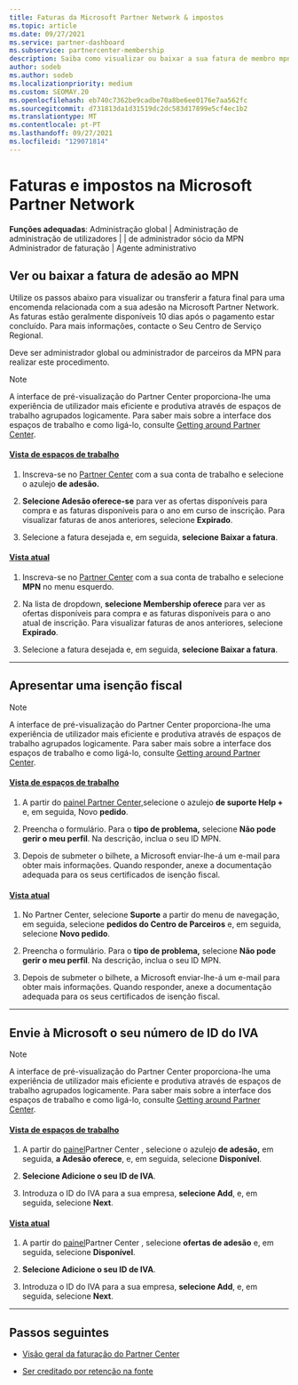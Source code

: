 ```yaml
---
title: Faturas da Microsoft Partner Network & impostos
ms.topic: article
ms.date: 09/27/2021
ms.service: partner-dashboard
ms.subservice: partnercenter-membership
description: Saiba como visualizar ou baixar a sua fatura de membro mpn, como solicitar isenção de impostos e como enviar à Microsoft o seu número de ID de IVA.
author: sodeb
ms.author: sodeb
ms.localizationpriority: medium
ms.custom: SEOMAY.20
ms.openlocfilehash: eb740c7362be9cadbe70a8be6ee0176e7aa562fc
ms.sourcegitcommit: d731813da1d31519dc2dc583d17899e5cf4ec1b2
ms.translationtype: MT
ms.contentlocale: pt-PT
ms.lasthandoff: 09/27/2021
ms.locfileid: "129071814"
---
```

# <a name="invoices-and-taxes-in-the-microsoft-partner-network"></a>Faturas e impostos na Microsoft Partner Network

**Funções adequadas**: Administração global | Administração de administração de utilizadores | | de administrador sócio da MPN Administrador de faturação | Agente administrativo

## <a name="view-or-download-your-mpn-membership-invoice"></a>Ver ou baixar a fatura de adesão ao MPN

Utilize os passos abaixo para visualizar ou transferir a fatura final para uma encomenda relacionada com a sua adesão na Microsoft Partner Network. As faturas estão geralmente disponíveis 10 dias após o pagamento estar concluído. Para mais informações, contacte o Seu Centro de Serviço Regional.  

Deve ser administrador global ou administrador de parceiros da MPN para realizar este procedimento.

> [!NOTE]
> A interface de pré-visualização do Partner Center proporciona-lhe uma experiência de utilizador mais eficiente e produtiva através de espaços de trabalho agrupados logicamente. Para saber mais sobre a interface dos espaços de trabalho e como ligá-lo, consulte [Getting around Partner Center](get-around-partner-center.md#turn-workspaces-on-and-off).

#### <a name="workspaces-view"></a>[Vista de espaços de trabalho](#tab/workspaces-view)

1. Inscreva-se no [Partner Center](https://partner.microsoft.com/dashboard/home) com a sua conta de trabalho e selecione o azulejo **de adesão.**

2. **Selecione Adesão oferece-se** para ver as ofertas disponíveis para compra e as faturas disponíveis para o ano em curso de inscrição. Para visualizar faturas de anos anteriores, selecione **Expirado**.

3. Selecione a fatura desejada e, em seguida, **selecione Baixar a fatura**.

#### <a name="current-view"></a>[Vista atual](#tab/current-view)

1. Inscreva-se no [Partner Center](https://partner.microsoft.com/dashboard/home) com a sua conta de trabalho e selecione **MPN** no menu esquerdo.

2. Na lista de dropdown, **selecione Membership oferece** para ver as ofertas disponíveis para compra e as faturas disponíveis para o ano atual de inscrição. Para visualizar faturas de anos anteriores, selecione **Expirado**.

3. Selecione a fatura desejada e, em seguida, **selecione Baixar a fatura**.

* * *

## <a name="file-a-tax-exemption"></a>Apresentar uma isenção fiscal

> [!NOTE]
> A interface de pré-visualização do Partner Center proporciona-lhe uma experiência de utilizador mais eficiente e produtiva através de espaços de trabalho agrupados logicamente. Para saber mais sobre a interface dos espaços de trabalho e como ligá-lo, consulte [Getting around Partner Center](get-around-partner-center.md#turn-workspaces-on-and-off).

#### <a name="workspaces-view"></a>[Vista de espaços de trabalho](#tab/workspaces-view)

1. A partir do [painel Partner Center,](https://partner.microsoft.com/dashboard/home)selecione o azulejo **de suporte Help +** e, em seguida, Novo **pedido**.

2. Preencha o formulário. Para o **tipo de problema,** selecione **Não pode gerir o meu perfil**. Na descrição, inclua o seu ID MPN.

3. Depois de submeter o bilhete, a Microsoft enviar-lhe-á um e-mail para obter mais informações. Quando responder, anexe a documentação adequada para os seus certificados de isenção fiscal.

#### <a name="current-view"></a>[Vista atual](#tab/current-view)

1. No Partner Center, selecione **Suporte** a partir do menu de navegação, em seguida, selecione **pedidos do Centro de Parceiros** e, em seguida, selecione **Novo pedido**.

2. Preencha o formulário. Para o **tipo de problema,** selecione **Não pode gerir o meu perfil**. Na descrição, inclua o seu ID MPN.

3. Depois de submeter o bilhete, a Microsoft enviar-lhe-á um e-mail para obter mais informações. Quando responder, anexe a documentação adequada para os seus certificados de isenção fiscal.

* * *

## <a name="send-microsoft-your-vat-id-number"></a>Envie à Microsoft o seu número de ID do IVA

> [!NOTE]
> A interface de pré-visualização do Partner Center proporciona-lhe uma experiência de utilizador mais eficiente e produtiva através de espaços de trabalho agrupados logicamente. Para saber mais sobre a interface dos espaços de trabalho e como ligá-lo, consulte [Getting around Partner Center](get-around-partner-center.md#turn-workspaces-on-and-off).

#### <a name="workspaces-view"></a>[Vista de espaços de trabalho](#tab/workspaces-view)

1. A partir do [painel](https://partner.microsoft.com/dashboard/home)Partner Center , selecione o azulejo **de adesão,** em seguida, **a Adesão oferece**, e, em seguida, selecione **Disponível**.

2. **Selecione Adicione o seu ID de IVA**.

3. Introduza o ID do IVA para a sua empresa, **selecione Add**, e, em seguida, selecione **Next**.

#### <a name="current-view"></a>[Vista atual](#tab/current-view)

1. A partir do [painel](https://partner.microsoft.com/dashboard/home)Partner Center , selecione **ofertas de adesão** e, em seguida, selecione **Disponível**.

2. **Selecione Adicione o seu ID de IVA**.

3. Introduza o ID do IVA para a sua empresa, **selecione Add**, e, em seguida, selecione **Next**.

* * *

## <a name="next-steps"></a>Passos seguintes

- [Visão geral da faturação do Partner Center](billing-basics.md)

- [Ser creditado por retenção na fonte](withholding-tax-credit-form.md)